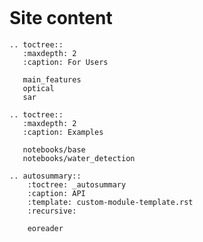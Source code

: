 ```{include} ../README.md
```

# Site content

```{eval-rst}
.. toctree::
   :maxdepth: 2
   :caption: For Users

   main_features
   optical
   sar
```

```{eval-rst}
.. toctree::
   :maxdepth: 2
   :caption: Examples

   notebooks/base
   notebooks/water_detection
```

```{eval-rst}
.. autosummary::
    :toctree: _autosummary
    :caption: API
    :template: custom-module-template.rst
    :recursive:

    eoreader
```